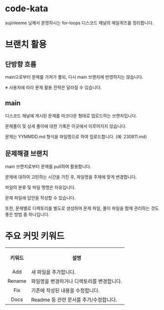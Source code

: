 # code-kata
sujinleeme 님께서 운영하시는 for-loops 디스코드 채널의 매일퀴즈를 정리합니다.

# 브랜치 활용

## 단방향 흐름

main으로부터 문제를 가져가 풀되, 다시 main 브랜치에 반영하지는 않습니다.

※ 사용자에 따라 문제 활용 전략은 달라질 수 있습니다.

## main

디스코드 채널에 게시된 문제를 마크다운 형태로 업로드하는 브랜치입니다.

문제풀이 및 상세 풀이에 대한 기록은 이곳에서 이루어지지 않습니다.

문제는 YYMMDD.md 형식을 파일명으로 하여 업로드합니다. (예: 230811.md)

## 문제해결 브랜치

main 브랜치로부터 문제를 pull하여 활용합니다.

문제에 대하여 고민하는 시간을 가진 후, 파일명을 주제에 맞게 변경합니다.

파일의 분류 및 파일 명명은 자유입니다.

문제 파일에 답안을 작성할 수 있습니다.

또한, 문제별로 디렉토리를 별도로 생성하여 문제 파일, 풀이 파일을 함께 관리하는 것도 좋은 방법 중 하나입니다.

# 주요 커밋 키워드

<table>
<tr>
<th align="center">
<p> 
키워드
</p>
</th>
<th align="center">
<p> 
설명
</p>
</th>
</tr>
<tr>
<td align="center">
Add
</td>
<td align="left">
새 파일을 추가합니다.
</td>
</tr>
<tr>
<td align="center">
Rename
</td>
<td align="left">
파일명을 변경하거나 디렉토리를 변경합니다.
</td>
</tr>
<tr>
<td align="center">
Fix
</td>
<td align="left">
기존에 작성된 내용을 수정합니다.
</td>
</tr>
<tr>
<td align="center">
Docs
</td>
<td align="left">
Readme 등 관련 문서를 추가/수정합니다.
</td>
</tr>
</table>
